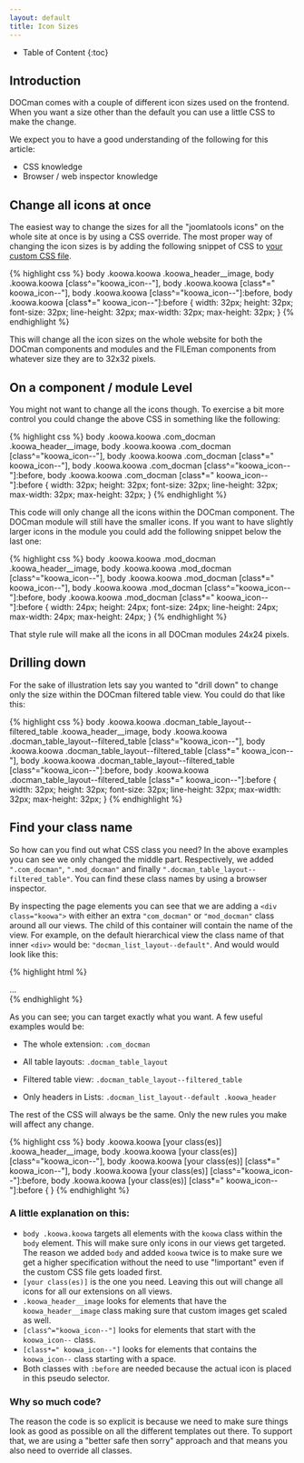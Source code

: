 ```yaml
---
layout: default
title: Icon Sizes
---
```


* Table of Content
{:toc}

## Introduction

DOCman comes with a couple of different icon sizes used on the frontend. When you want a size other than the default you can use a little CSS to make the change. 

We expect you to have a good understanding of the following for this article:

* CSS knowledge
* Browser / web inspector knowledge

## Change all icons at once

The easiest way to change the sizes for all the "joomlatools icons" on the whole site at once is by using a CSS override. The most proper way of changing the icon sizes is by adding the following snippet of CSS to [your custom CSS file](/framework/custom-css.html).

{% highlight css %}
body .koowa.koowa .koowa_header__image,
body .koowa.koowa [class^="koowa_icon--"],
body .koowa.koowa [class*=" koowa_icon--"],
body .koowa.koowa [class^="koowa_icon--"]:before,
body .koowa.koowa [class*=" koowa_icon--"]:before {
  width: 32px;
  height: 32px;
  font-size: 32px;
  line-height: 32px;
  max-width: 32px;
  max-height: 32px;
}
{% endhighlight %}

This will change all the icon sizes on the whole website for both the DOCman components and modules and the FILEman components from whatever size they are to 32x32 pixels.

## On a component / module Level

You might not want to change all the icons though. To exercise a bit more control you could change the above CSS in something like the following:

{% highlight css %}
body .koowa.koowa .com_docman .koowa_header__image,
body .koowa.koowa .com_docman [class^="koowa_icon--"],
body .koowa.koowa .com_docman [class*=" koowa_icon--"],
body .koowa.koowa .com_docman [class^="koowa_icon--"]:before,
body .koowa.koowa .com_docman [class*=" koowa_icon--"]:before {
	width: 32px;
    height: 32px;
    font-size: 32px;
    line-height: 32px;
    max-width: 32px;
    max-height: 32px;
}
{% endhighlight %}

This code will only change all the icons within the DOCman component. The DOCman module will still have the smaller icons. If you want to have slightly larger icons in the module you could add the following snippet below the last one:

{% highlight css %}
body .koowa.koowa .mod_docman .koowa_header__image,
body .koowa.koowa .mod_docman [class^="koowa_icon--"],
body .koowa.koowa .mod_docman [class*=" koowa_icon--"],
body .koowa.koowa .mod_docman [class^="koowa_icon--"]:before,
body .koowa.koowa .mod_docman [class*=" koowa_icon--"]:before {
	width: 24px;
	height: 24px;
	font-size: 24px;
	line-height: 24px;
	max-width: 24px;
    max-height: 24px;
}
{% endhighlight %}

That style rule will make all the icons in all DOCman modules 24x24 pixels.

## Drilling down

For the sake of illustration lets say you wanted to "drill down" to change only the size within the DOCman filtered table view. You could do that like this: 

{% highlight css %}
body .koowa.koowa .docman_table_layout--filtered_table .koowa_header__image,
body .koowa.koowa .docman_table_layout--filtered_table [class^="koowa_icon--"],
body .koowa.koowa .docman_table_layout--filtered_table [class*=" koowa_icon--"],
body .koowa.koowa .docman_table_layout--filtered_table [class^="koowa_icon--"]:before,
body .koowa.koowa .docman_table_layout--filtered_table [class*=" koowa_icon--"]:before {
	width: 32px;
	height: 32px;
	font-size: 32px;
	line-height: 32px;
	max-width: 32px;
    max-height: 32px;
}
{% endhighlight %}

## Find your class name

So how can you find out what CSS class you need? In the above examples you can see we only changed the middle part. Respectively, we added `".com_docman"`, `".mod_docman"` and finally `".docman_table_layout--filtered_table"`. You can find these class names by using a browser inspector.

By inspecting the page elements you can see that we are adding a `<div class="koowa">` with either an extra `"com_docman"` or `"mod_docman"` class around all our views. The child of this container will contain the name of the view. For example, on the default hierarchical view the class name of that inner `<div>` would be: `"docman_list_layout--default"`. And would would look like this:

{% highlight html %}
<div class="koowa com_docman">
  <div class="docman_list_layout docman_list_layout--default">
    …
  </div>
</div>
{% endhighlight %}

As you can see; you can target exactly what you want. A few useful examples would be:


+ The whole extension: `.com_docman`

+ All table layouts: `.docman_table_layout`

+ Filtered table view: `.docman_table_layout--filtered_table`

+ Only headers in Lists: `.docman_list_layout--default .koowa_header`

The rest of the CSS will always be the same. Only the new rules you make will affect any change.

{% highlight css %}
body .koowa.koowa [your class(es)] .koowa_header__image,
body .koowa.koowa [your class(es)] [class^="koowa_icon--"],
body .koowa.koowa [your class(es)] [class*=" koowa_icon--"],
body .koowa.koowa [your class(es)] [class^="koowa_icon--"]:before,
body .koowa.koowa [your class(es)] [class*=" koowa_icon--"]:before { }
{% endhighlight %}

### A little explanation on this:

- `body .koowa.koowa` targets all elements with the `koowa` class within the `body` element. This will make sure only icons in our views get targeted. The reason we added `body` and added `koowa` twice is to make sure we get a higher specification without the need to use "!important" even if the custom CSS file gets loaded first. 
- `[your class(es)]` is the one you need. Leaving this out will change all icons for all our extensions on all views.
- `.koowa_header__image` looks for elements that have the `koowa_header__image` class making sure that custom images get scaled as well.
- `[class^="koowa_icon--"]` looks for elements that start with the `koowa_icon--` class.
- `[class*=" koowa_icon--"]` looks for elements that contains the ` koowa_icon--` class starting with a space.
- Both classes with `:before` are needed because the actual icon is placed in this pseudo selector.

### Why so much code?

The reason the code is so explicit is because we need to make sure things look as good as possible on all the different templates out there. To support that, we are using a "better safe then sorry" approach and that means you also need to override all classes.